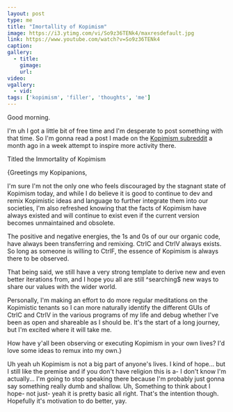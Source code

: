```yaml
---
layout: post
type: me
title: "Imortallity of Kopimism"
image: https://i3.ytimg.com/vi/So9z36TENk4/maxresdefault.jpg
link: https://www.youtube.com/watch?v=So9z36TENk4
caption: 
gallery:
  - title: 
    gimage: 
    url: 
video: 
vgallery:
  - vid: 
tags: ['kopimism', 'filler', 'thoughts', 'me']
---
```

Good morning.

I'm uh I got a little bit of free time and I'm desperate to post something with that time. So I'm gonna read a post I made on the [Kopimism subreddit](https://www.reddit.com/r/Kopimism/) a month ago in a week attempt to inspire more activity there.

Titled the Immortality of Kopimism

{Greetings my Kopipanions,

I'm sure I'm not the only one who feels discouraged by the stagnant state of Kopimism today, and while I do believe it is good to continue to dev and remix Kopimistic ideas and language to further integrate them into our societies, I'm also refreshed knowing that the facts of Kopimism have always existed and will continue to exist even if the current version becomes unmaintained and obsolete.

The positive and negative energies, the 1s and 0s of our our organic code, have always been transferring and remixing. CtrlC and CtrlV always exists. So long as someone is willing to CtrlF, the essence of Kopimism is always there to be observed.

That being said, we still have a very strong template to derive new and even better iterations from, and I hope you all are still ^searching$ new ways to share our values with the wider world.

Personally, I'm making an effort to do more regular meditations on the Kopimistic tenants so I can more naturally identify the different GUIs of CtrlC and CtrlV in the various programs of my life and debug whether I've been as open and shareable as I should be. It's the start of a long journey, but I'm excited where it will take me.

How have y'all been observing or executing Kopimism in your own lives? I'd love some ideas to remux into my own.}

Uh yeah uh Kopimism is not a big part of anyone's lives. I kind of hope... but I still like the premise and if you don't have religion this is a- I don't know I'm actually... I'm going to stop speaking there because I'm probably just gonna say something really dumb and shallow. Uh, Something to think about I hope- not just- yeah it is pretty basic all right. That's the intention though. Hopefully it's motivation to do better, yay.
